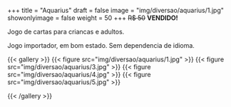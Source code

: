 +++
title = "Aquarius"
draft = false
image = "img/diversao/aquarius/1.jpg"
showonlyimage = false
weight = 50
+++
<span class="sold">~~R$ 50~~</span> **VENDIDO!**

Jogo de cartas para criancas e adultos.
<!--more-->

Jogo importador, em bom estado. Sem dependencia de idioma.

{{< gallery >}}
{{< figure src="img/diversao/aquarius/1.jpg" >}}
{{< figure src="img/diversao/aquarius/3.jpg" >}}
{{< figure src="img/diversao/aquarius/4.jpg" >}}
{{< figure src="img/diversao/aquarius/5.jpg" >}}

{{< /gallery >}}